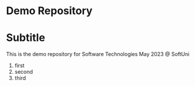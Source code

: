 # Demo Repository

# Subtitle

This is the demo repository for Software Technologies May 2023 @ SoftUni

1. first
2. second
3. third
